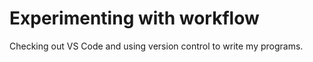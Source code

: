 # Experimenting with workflow

Checking out VS Code and using version control to write my programs.
